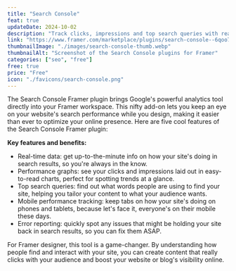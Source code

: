 ```yaml
---
title: "Search Console"
feat: true
updateDate: 2024-10-02
description: "Track clicks, impressions and top search queries with real-time updates directly from Framer."
link: "https://www.framer.com/marketplace/plugins/search-console--6qoo7rj8055tzpgjzda3pojoi/?via=julesvcode"
thumbnailImage: "./images/search-console-thumb.webp"
thumbnailAlt: "Screenshot of the Search Console plugins for Framer"
categories: ["seo", "free"]
free: true
price: "Free"
icon: "./favicons/search-console.png"
---
```


The Search Console Framer plugin brings Google's powerful analytics tool directly into your Framer workspace. This nifty add-on lets you keep an eye on your website's search performance while you design, making it easier than ever to optimize your online presence.
Here are five cool features of the Search Console Framer plugin:

<b>Key features and benefits:</b>

- Real-time data: get up-to-the-minute info on how your site's doing in search results, so you're always in the know.
- Performance graphs: see your clicks and impressions laid out in easy-to-read charts, perfect for spotting trends at a glance.
- Top search queries: find out what words people are using to find your site, helping you tailor your content to what your audience wants.
- Mobile performance tracking: keep tabs on how your site's doing on phones and tablets, because let's face it, everyone's on their mobile these days.
- Error reporting: quickly spot any issues that might be holding your site back in search results, so you can fix them ASAP.

For Framer designer, this tool is a game-changer. By understanding how people find and interact with your site, you can create content that really clicks with your audience and boost your website or blog's visibility online.
